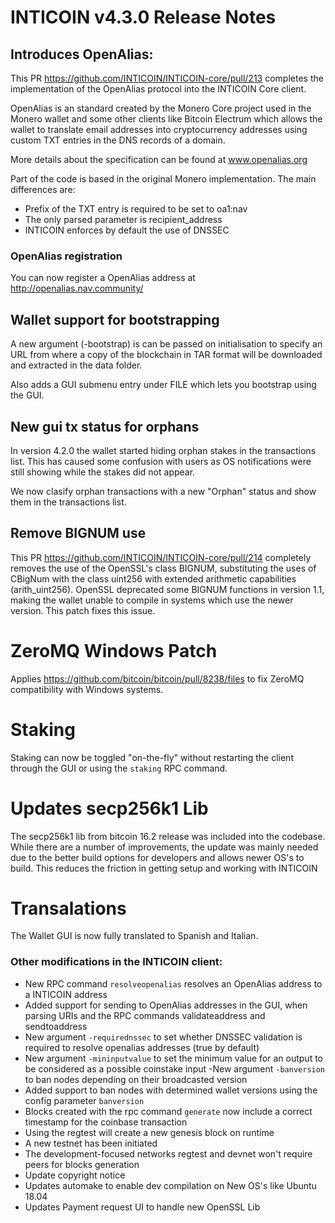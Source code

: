 # INTICOIN v4.3.0 Release Notes

## Introduces OpenAlias:

This PR https://github.com/INTICOIN/INTICOIN-core/pull/213 completes the implementation of the OpenAlias protocol into the INTICOIN Core client.

OpenAlias is an standard created by the Monero Core project used in the Monero wallet and some other clients like Bitcoin Electrum which allows the wallet to translate email addresses into cryptocurrency addresses using custom TXT entries in the DNS records of a domain.

More details about the specification can be found at www.openalias.org

Part of the code is based in the original Monero implementation. The main differences are:

- Prefix of the TXT entry is required to be set to oa1:nav
- The only parsed parameter is recipient_address
- INTICOIN enforces by default the use of DNSSEC

### OpenAlias registration
You can now register a OpenAlias address at http://openalias.nav.community/

## Wallet support for bootstrapping

A new argument (-bootstrap) is can be passed on initialisation to specify an URL from where a copy of the blockchain in TAR format will be downloaded and extracted in the data folder.

Also adds a GUI submenu entry under FILE which lets you bootstrap using the GUI.

## New gui tx status for orphans

In version 4.2.0 the wallet started hiding orphan stakes in the transactions list. This has caused some confusion with users as OS notifications were still showing while the stakes did not appear.

We now clasify orphan transactions with a new "Orphan" status and show them in the transactions list.

## Remove BIGNUM use

This PR https://github.com/INTICOIN/INTICOIN-core/pull/214 completely removes the use of the OpenSSL's class BIGNUM, substituting the uses of CBigNum with the class uint256 with extended arithmetic capabilities (arith_uint256). OpenSSL deprecated some BIGNUM functions in version 1.1, making the wallet unable to compile in systems which use the newer version. This patch fixes this issue.

# ZeroMQ Windows Patch

Applies https://github.com/bitcoin/bitcoin/pull/8238/files to fix ZeroMQ compatibility with Windows systems.

# Staking

Staking can now be toggled "on-the-fly" without restarting the client through the GUI or using the `staking` RPC command.

# Updates secp256k1 Lib

The secp256k1 lib from bitcoin 16.2 release was included into the codebase. While there are a number of improvements, the update was mainly needed due to the better build options for developers and allows newer OS's to build. This reduces the friction in getting setup and working with INTICOIN

# Transalations

The Wallet GUI is now fully translated to Spanish and Italian.

### Other modifications in the INTICOIN client:

- New RPC command `resolveopenalias` resolves an OpenAlias address to a INTICOIN address
- Added support for sending to OpenAlias addresses in the GUI, when parsing URIs and the RPC commands validateaddress and sendtoaddress
- New argument `-requirednssec` to set whether DNSSEC validation is required to resolve openalias addresses (true by default)
- New argument `-mininputvalue` to set the minimum value for an output to be considered as a possible coinstake input
 -New argument `-banversion` to ban nodes depending on their broadcasted version
- Added support to ban nodes with determined wallet versions using the config parameter `banversion`
- Blocks created with the rpc command `generate` now include a correct timestamp for the coinbase transaction
- Using the regtest will create a new genesis block on runtime
- A new testnet has been initiated
- The development-focused networks regtest and devnet won't require peers for blocks generation
- Update copyright notice
- Updates automake to enable dev compilation on New OS's like Ubuntu 18.04
- Updates Payment request UI to handle new OpenSSL Lib
